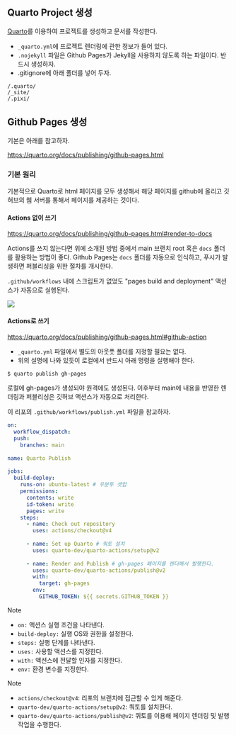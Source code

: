 ## Quarto Project 생성 

[Quarto](https://quarto.org/)를 이용하여 프로젝트를 생성하고 문서를 작성한다.

- `_quarto.yml`에 프로젝트 렌더링에 관한 정보가 들어 있다. 
- `.nojekyll` 파일은 Github Pages가 Jekyll을 사용하지 않도록 하는 파일이다. 반드시 생성하자. 
- .gitignore에 아래 폴더를 넣어 두자. 

```
/.quarto/
/_site/
/.pixi/
```
## Github Pages 생성

기본은 아래를 참고하자. 

<https://quarto.org/docs/publishing/github-pages.html>

### 기본 원리 

기본적으로 Quarto로 html 페이지를 모두 생성해서 해당 페이지를 github에 올리고 깃허브의 웹 서버를 통해서 페이지를 제공하는 것이다. 

#### Actions 없이 쓰기 

<https://quarto.org/docs/publishing/github-pages.html#render-to-docs>

Actions를 쓰지 않는다면 위에 소개된 방법 중에서 main 브랜치 root 혹은 `docs` 폴더를 활용하는 방법이 좋다. Github Pages는 `docs` 폴더를 자동으로 인식하고, 푸시가 발생하면 퍼블리싱을 위한 절차를 개시한다. 

`.github/workflows` 내에 스크립트가 없었도 "pages build and deployment" 액션스가 자동으로 실행된다. 

![](https://quarto.org/docs/publishing/images/gh-pages-docs-dir.png)

#### Actions로 쓰기 

<https://quarto.org/docs/publishing/github-pages.html#github-action>

- `_quarto.yml` 파일에서 별도의 아웃풋 폴더를 지정할 필요는 없다. 
- 위의 설명에 나와 있듯이 로컬에서 반드시 아래 명령을 실행해야 한다. 

```shell
$ quarto publish gh-pages
```

로컬에 gh-pages가 생성되야 원격에도 생성된다. 이후부터 main에 내용을 반영한 렌더링과 퍼블리싱은 깃허브 액션스가 자동으로 처리한다. 

이 리포의 `.github/workflows/publish.yml` 파일을 참고하자.

```yml
on:
  workflow_dispatch:
  push:
    branches: main
  
name: Quarto Publish
  
jobs:
  build-deploy:
    runs-on: ubuntu-latest # 우분투 셋업 
    permissions:
      contents: write
      id-token: write
      pages: write
    steps:
      - name: Check out repository 
        uses: actions/checkout@v4
  
      - name: Set up Quarto # 쿼토 설치 
        uses: quarto-dev/quarto-actions/setup@v2
  
      - name: Render and Publish # gh-pages 페이지를 렌더해서 발행한다. 
        uses: quarto-dev/quarto-actions/publish@v2
        with:
          target: gh-pages
        env:
          GITHUB_TOKEN: ${{ secrets.GITHUB_TOKEN }}
```

> [!NOTE] 
> - `on:` 액션스 실행 조건을 나타낸다. 
> - `build-deploy:` 실행 OS와 권한을 설정한다. 
> - `steps:` 실행 단계를 나타낸다.
> - `uses:` 사용할 액션스를 지정한다.
> - `with:` 액션스에 전달할 인자를 지정한다.
> - `env:` 환경 변수를 지정한다.

> [!NOTE]
> - `actions/checkout@v4`: 리포의 브랜치에 접근할 수 있게 해준다. 
> - `quarto-dev/quarto-actions/setup@v2`: 쿼토를 설치한다.
> - `quarto-dev/quarto-actions/publish@v2`: 쿼토를 이용해 페이지 렌더링 및 발행 작업을 수행한다. 
